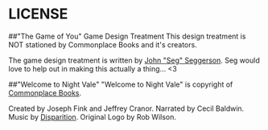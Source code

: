 LICENSE
==========

##"The Game of You" Game Design Treatment
This design treatment is NOT stationed by Commonplace Books and it's creators.

The game design treatment is written by [John "Seg" Seggerson](http://theseg.github.io/). Seg would love to help out in making this actually a thing... <3

##"Welcome to Night Vale"
"Welcome to Night Vale" is copyright of [Commonplace Books](http://commonplacebooks.com/).

Created by Joseph Fink and Jeffrey Cranor.
Narrated by Cecil Baldwin.
Music by [Disparition](http://www.disparition.info/).
Original Logo by Rob Wilson.
